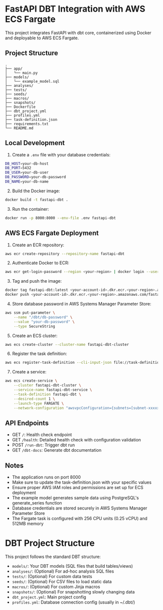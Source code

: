 # FastAPI DBT Integration with AWS ECS Fargate

This project integrates FastAPI with dbt core, containerized using Docker and deployable to AWS ECS Fargate.

## Project Structure
```
.
├── app/
│   └── main.py
├── models/
│   └── example_model.sql
├── analyses/
├── tests/
├── seeds/
├── macros/
├── snapshots/
├── Dockerfile
├── dbt_project.yml
├── profiles.yml
├── task-definition.json
├── requirements.txt
└── README.md
```

## Local Development

1. Create a `.env` file with your database credentials:
```bash
DB_HOST=your-db-host
DB_PORT=5432
DB_USER=your-db-user
DB_PASSWORD=your-db-password
DB_NAME=your-db-name
```

2. Build the Docker image:
```bash
docker build -t fastapi-dbt .
```

3. Run the container:
```bash
docker run -p 8000:8000 --env-file .env fastapi-dbt
```

## AWS ECS Fargate Deployment

1. Create an ECR repository:
```bash
aws ecr create-repository --repository-name fastapi-dbt
```

2. Authenticate Docker to ECR:
```bash
aws ecr get-login-password --region <your-region> | docker login --username AWS --password-stdin <your-account-id>.dkr.ecr.<your-region>.amazonaws.com
```

3. Tag and push the image:
```bash
docker tag fastapi-dbt:latest <your-account-id>.dkr.ecr.<your-region>.amazonaws.com/fastapi-dbt:latest
docker push <your-account-id>.dkr.ecr.<your-region>.amazonaws.com/fastapi-dbt:latest
```

4. Store database password in AWS Systems Manager Parameter Store:
```bash
aws ssm put-parameter \
    --name "/dbt/db-password" \
    --value "your-db-password" \
    --type SecureString
```

5. Create an ECS cluster:
```bash
aws ecs create-cluster --cluster-name fastapi-dbt-cluster
```

6. Register the task definition:
```bash
aws ecs register-task-definition --cli-input-json file://task-definition.json
```

7. Create a service:
```bash
aws ecs create-service \
    --cluster fastapi-dbt-cluster \
    --service-name fastapi-dbt-service \
    --task-definition fastapi-dbt \
    --desired-count 1 \
    --launch-type FARGATE \
    --network-configuration "awsvpcConfiguration={subnets=[subnet-xxxxx],securityGroups=[sg-xxxxx],assignPublicIp=ENABLED}"
```

## API Endpoints

- GET `/`: Health check endpoint
- GET `/health`: Detailed health check with configuration validation
- POST `/run-dbt`: Trigger dbt run
- GET `/dbt-docs`: Generate dbt documentation

## Notes

- The application runs on port 8000
- Make sure to update the task-definition.json with your specific values
- Ensure proper AWS IAM roles and permissions are set up for ECS deployment
- The example model generates sample data using PostgreSQL's generate_series function
- Database credentials are stored securely in AWS Systems Manager Parameter Store
- The Fargate task is configured with 256 CPU units (0.25 vCPU) and 512MB memory 

# DBT Project Structure

This project follows the standard DBT structure:

- `models/`: Your DBT models (SQL files that build tables/views)
- `analyses/`: (Optional) For ad-hoc analysis SQL files
- `tests/`: (Optional) For custom data tests
- `seeds/`: (Optional) For CSV files to load static data
- `macros/`: (Optional) For custom Jinja macros
- `snapshots/`: (Optional) For snapshotting slowly changing data
- `dbt_project.yml`: Main project config
- `profiles.yml`: Database connection config (usually in ~/.dbt/) 